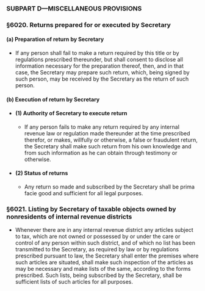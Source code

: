 ### SUBPART D—MISCELLANEOUS PROVISIONS

### §6020. Returns prepared for or executed by Secretary
#### (a) Preparation of return by Secretary
* If any person shall fail to make a return required by this title or by regulations prescribed thereunder, but shall consent to disclose all information necessary for the preparation thereof, then, and in that case, the Secretary may prepare such return, which, being signed by such person, may be received by the Secretary as the return of such person.

#### (b) Execution of return by Secretary
* #### (1) Authority of Secretary to execute return
  * If any person fails to make any return required by any internal revenue law or regulation made thereunder at the time prescribed therefor, or makes, willfully or otherwise, a false or fraudulent return, the Secretary shall make such return from his own knowledge and from such information as he can obtain through testimony or otherwise.

* #### (2) Status of returns
  * Any return so made and subscribed by the Secretary shall be prima facie good and sufficient for all legal purposes.

### §6021. Listing by Secretary of taxable objects owned by nonresidents of internal revenue districts
* Whenever there are in any internal revenue district any articles subject to tax, which are not owned or possessed by or under the care or control of any person within such district, and of which no list has been transmitted to the Secretary, as required by law or by regulations prescribed pursuant to law, the Secretary shall enter the premises where such articles are situated, shall make such inspection of the articles as may be necessary and make lists of the same, according to the forms prescribed. Such lists, being subscribed by the Secretary, shall be sufficient lists of such articles for all purposes.